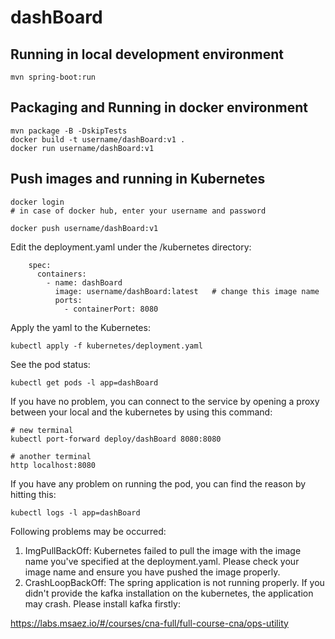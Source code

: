 # dashBoard

## Running in local development environment

```
mvn spring-boot:run
```

## Packaging and Running in docker environment

```
mvn package -B -DskipTests
docker build -t username/dashBoard:v1 .
docker run username/dashBoard:v1
```

## Push images and running in Kubernetes

```
docker login 
# in case of docker hub, enter your username and password

docker push username/dashBoard:v1
```

Edit the deployment.yaml under the /kubernetes directory:
```
    spec:
      containers:
        - name: dashBoard
          image: username/dashBoard:latest   # change this image name
          ports:
            - containerPort: 8080

```

Apply the yaml to the Kubernetes:
```
kubectl apply -f kubernetes/deployment.yaml
```

See the pod status:
```
kubectl get pods -l app=dashBoard
```

If you have no problem, you can connect to the service by opening a proxy between your local and the kubernetes by using this command:
```
# new terminal
kubectl port-forward deploy/dashBoard 8080:8080

# another terminal
http localhost:8080
```

If you have any problem on running the pod, you can find the reason by hitting this:
```
kubectl logs -l app=dashBoard
```

Following problems may be occurred:

1. ImgPullBackOff:  Kubernetes failed to pull the image with the image name you've specified at the deployment.yaml. Please check your image name and ensure you have pushed the image properly.
1. CrashLoopBackOff: The spring application is not running properly. If you didn't provide the kafka installation on the kubernetes, the application may crash. Please install kafka firstly:

https://labs.msaez.io/#/courses/cna-full/full-course-cna/ops-utility

